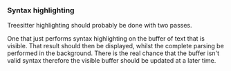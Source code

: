 ### Syntax highlighting

Treesitter highlighting should probably be done with two passes.

One that just performs syntax highlighting on the buffer of text that is visible.
That result should then be displayed, whilst the complete parsing 
be performed in the background.
There is the real chance that the buffer isn't valid syntax therefore the
visible buffer should be updated at a later time.
